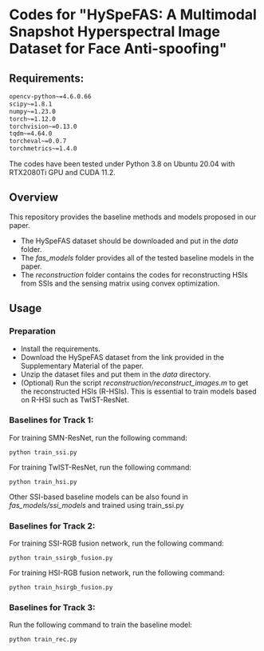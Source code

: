 # Codes for "HySpeFAS: A Multimodal Snapshot Hyperspectral Image Dataset for Face Anti-spoofing"

## Requirements:
```requirements.txt
opencv-python~=4.6.0.66
scipy~=1.8.1
numpy~=1.23.0
torch~=1.12.0
torchvision~=0.13.0
tqdm~=4.64.0
torcheval~=0.0.7
torchmetrics~=1.4.0
```

The codes have been tested under Python 3.8 on Ubuntu 20.04 with RTX2080Ti GPU and CUDA 11.2.

## Overview
This repository provides the baseline methods and models proposed in our paper.
- The HySpeFAS dataset should be downloaded and put in the _data_ folder. 
- The _fas_models_ folder provides all of the tested baseline models in the paper.
- The _reconstruction_ folder contains the codes for reconstructing HSIs from SSIs and the sensing matrix using convex optimization.

## Usage
### Preparation
- Install the requirements.
- Download the HySpeFAS dataset from the link provided in the Supplementary Material of the paper.
- Unzip the dataset files and put them in the _data_ directory.
- (Optional) Run the script _reconstruction/reconstruct_images.m_ to get the reconstructed HSIs (R-HSIs). This is essential 
to train models based on R-HSI such as TwIST-ResNet.


### Baselines for Track 1:
For training SMN-ResNet, run the following command:
```shell
python train_ssi.py
```
For training TwIST-ResNet, run the following command:
```shell
python train_hsi.py
```
Other SSI-based baseline models can be also found in _fas_models/ssi_models_ and trained using train_ssi.py

### Baselines for Track 2:
For training SSI-RGB fusion network, run the following command:
```shell
python train_ssirgb_fusion.py
```
For training HSI-RGB fusion network, run the following command:
```shell
python train_hsirgb_fusion.py
```

### Baselines for Track 3:
Run the following command to train the baseline model:
```shell
python train_rec.py
```
